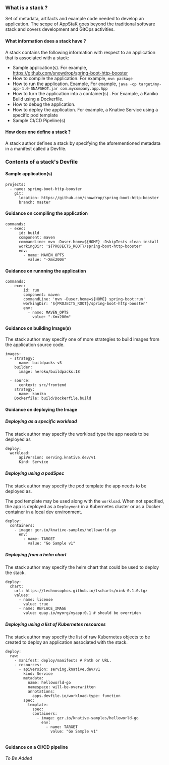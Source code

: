 ### What is a stack ?

Set of metadata, artifacts and example code needed to develop an application. 
The scope of AppStaK goes beyond the traditional software stack and covers development 
and GitOps activities.

#### What information does a stack have ?

A stack contains the following information with respect to an application 
that is associated with a stack:

* Sample application(s). For example, https://github.com/snowdrop/spring-boot-http-booster
* How to compile the application. For example, `mvn package`
* How to run the application. Example, For example, `java -cp target/my-app-1.0-SNAPSHOT.jar com.mycompany.app.App`
* How to turn the application into a container(s) . For Example, a Kaniko Build using a Dockerfile.
* How to debug the application.
* How to deploy the application. For example, a Knative Service using a specific pod template
* Sample CI/CD Pipeline(s)


#### How does one define a stack ?

A stack author defines a stack by specifying the aforementioned metadata in a manifest called 
a Devfile.


### Contents of a stack's Devfile

#### Sample application(s)

```
projects:
  - name: spring-boot-http-booster
    git:
      location: https://github.com/snowdrop/spring-boot-http-booster
      branch: master
```

#### Guidance on compiling the application

```
commands:
  - exec:
      id: build 
      component: maven
      commandLine: mvn -Duser.home=${HOME} -DskipTests clean install
      workingDir: '${PROJECTS_ROOT}/spring-boot-http-booster'
      env:
        - name: MAVEN_OPTS
          value: "-Xmx200m"
```


#### Guidance on runnning the application

```
commands:
  - exec:
        id: run
        component: maven
        commandLine: 'mvn -Duser.home=${HOME} spring-boot:run'
        workingDir: '${PROJECTS_ROOT}/spring-boot-http-booster'
        env:
          - name: MAVEN_OPTS
            value: "-Xmx200m"
```

#### Guidance on building Image(s)

The stack author may specify one of more strategies to build images
from the application source code. 

```
images:
  - strategy:
      name: buildpacks-v3 
    builder:
      image: heroku/buildpacks:18

  - source:
      context: src/frontend
    strategy:
      name: kaniko
    Dockerfile: build/Dockerfile.build
```


#### Guidance on deploying the Image

##### Deploying as a specific workload

The stack author may specify the workload type the app needs to be deployed as

```
deploy:
  workload:
      apiVersion: serving.knative.dev/v1
      Kind: Service
```

##### Deploying using a podSpec

The stack author may specify the pod template the app needs to be deployed as. 

The pod template may be used along with the `workload`. When not specified, the app is deployed as a `Deployment` in a Kubernetes cluster or as a Docker container in a local dev 
environment.


```
deploy:
  containers:
    - image: gcr.io/knative-samples/helloworld-go
      env:
        - name: TARGET
          value: "Go Sample v1"
```

##### Deploying from a helm chart

The stack author may specify the helm chart that could be used to deploy the stack.

```
deploy:
  chart:
    url: https://technosophos.github.io/tscharts/mink-0.1.0.tgz
    values:
      - name: license
        value: true 
      - name: REPLACE_IMAGE 
        value: quay.io/myorg/myapp:0.1 # should be overriden
```

##### Deploying using a list of Kubernetes resources

The stack author may specify the list of raw Kubernetes objects to be created to deploy an application
associated with the stack.

```
deploy:
  raw:
    - manifest: deploy/manifests # Path or URL.
    - resources:
      - apiVersion: serving.knative.dev/v1
        kind: Service
        metadata:
          name: helloworld-go
          namespace: will-be-overwritten
          annotations:
            apps.devfile.io/workload-type: function
        spec:
          template:
            spec:
            containers:
              - image: gcr.io/knative-samples/helloworld-go
                env:
                  - name: TARGET
                    value: "Go Sample v1"
        
```


#### Guidance on a CI/CD pipeline

_To Be Added_